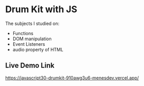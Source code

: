 # Drum Kit with JS
The subjects I studied on:
- Functions
- DOM manipulation
- Event Listeners
- audio property of HTML

## Live Demo Link
https://javascript30-drumkit-910awg3u6-menesdev.vercel.app/